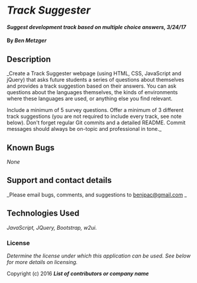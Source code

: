 # _Track Suggester_

#### _Suggest development track based on multiple choice answers, 3/24/17_

#### By _**Ben Metzger**_

## Description

_Create a Track Suggester webpage (using HTML, CSS, JavaScript and jQuery) that asks future students a series of questions about themselves and provides a track suggestion based on their answers. You can ask questions about the languages themselves, the kinds of environments where these languages are used, or anything else you find relevant.

Include a minimum of 5 survey questions.
Offer a minimum of 3 different track suggestions (you are not required to include every track, see note below).
Don't forget regular Git commits and a detailed README. Commit messages should always be on-topic and professional in tone._

## Known Bugs

_None_

## Support and contact details

_Please email bugs, comments, and suggestions to benjpac@gmail.com _

## Technologies Used

_JavaScript, JQuery, Bootstrap, w2ui._

### License

*Determine the license under which this application can be used.  See below for more details on licensing.*

Copyright (c) 2016 **_List of contributors or company name_**
